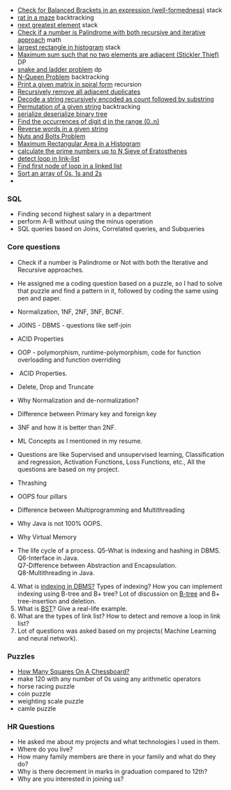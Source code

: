 
- [Check for Balanced Brackets in an expression (well-formedness)](https://www.geeksforgeeks.org/check-for-balanced-parentheses-in-an-expression/) stack
- [rat in a maze](https://www.geeksforgeeks.org/rat-in-a-maze/) backtracking
- [next greatest element](https://www.geeksforgeeks.org/next-greater-element/) stack 
- [Check if a number is Palindrome with both recursive and iterative approach](https://www.geeksforgeeks.org/check-if-a-number-is-palindrome/) math
- [largest rectangle in histogram](https://leetcode.com/problems/largest-rectangle-in-histogram/) stack
- [Maximum sum such that no two elements are adjacent (Stickler Thief)](https://www.geeksforgeeks.org/maximum-sum-such-that-no-two-elements-are-adjacent/) DP
- [snake and ladder problem](https://www.geeksforgeeks.org/snake-ladder-problem-2/) dp
- [N-Queen Problem](https://www.geeksforgeeks.org/n-queen-problem-backtracking-3/) backtracking
- [Print a given matrix in spiral form](https://www.geeksforgeeks.org/print-a-given-matrix-in-spiral-form/) recursion
- [Recursively remove all adjacent duplicates](https://www.geeksforgeeks.org/recursively-remove-adjacent-duplicates-given-string/)
- [Decode a string recursively encoded as count followed by substring](https://www.geeksforgeeks.org/decode-string-recursively-encoded-count-followed-substring/)
- [Permutation of a given string](https://practice.geeksforgeeks.org/problems/permutations-of-a-given-string2041/1) backtracking
- [serialize deserialize binary tree](https://practice.geeksforgeeks.org/problems/serialize-and-deserialize-a-binary-tree/1)
- [Find the occurrences of digit d in the range (0..n) ](https://www.geeksforgeeks.org/find-the-occurrences-of-y-in-the-range-of-x/)
- [Reverse words in a given string](https://practice.geeksforgeeks.org/problems/reverse-words-in-a-given-string5459/1)
- [Nuts and Bolts Problem](https://practice.geeksforgeeks.org/problems/nuts-and-bolts-problem0431/1)
- [Maximum Rectangular Area in a Histogram](https://practice.geeksforgeeks.org/problems/maximum-rectangular-area-in-a-histogram-1587115620/1)
- [calculate the prime numbers up to N Sieve of Eratosthenes](https://practice.geeksforgeeks.org/problems/sieve-of-eratosthenes5242/1)
- [detect loop in link-list](https://practice.geeksforgeeks.org/problems/detect-loop-in-linked-list/1)
- [Find first node of loop in a linked list](https://www.geeksforgeeks.org/find-first-node-of-loop-in-a-linked-list/)
- [Sort an array of 0s, 1s and 2s](https://practice.geeksforgeeks.org/problems/sort-an-array-of-0s-1s-and-2s4231/1)
- 

### SQL

- Finding second highest salary in a department
- perform A-B without using the minus operation
- SQL queries based on Joins, Correlated queries, and Subqueries

### Core questions

- Check if a number is Palindrome or Not with both the Iterative and Recursive approaches.
- He assigned me a coding question based on a puzzle, so I had to solve that puzzle and find a pattern in it, followed by coding the same using pen and paper.

- Normalization, 1NF, 2NF, 3NF, BCNF.
- JOINS - DBMS - questions like self-join
- ACID Properties
- OOP - polymorphism, runtime-polymorphism, code for function overloading and function overriding
-  ACID Properties.
- Delete, Drop and Truncate
- Why Normalization and de-normalization?
- Difference between Primary key and foreign key
- 3NF and how it is better than 2NF.
- ML Concepts as I mentioned in my resume. 
- Questions are like Supervised and unsupervised learning, Classification and regression, Activation Functions, Loss Functions, etc., All the questions are based on my project.
- Thrashing 
- OOPS four pillars
- Difference between Multiprogramming and Multithreading
- Why Java is not 100% OOPS.
- Why Virtual Memory
- The life cycle of a process.
Q5-What is indexing and hashing in DBMS.  
Q6-Interface in Java.  
Q7-Difference between Abstraction and Encapsulation.  
Q8-Multithreading in Java.
4. What is [indexing in DBMS?](https://www.geeksforgeeks.org/indexing-in-databases-set-1/) Types of indexing? How you can implement indexing using B-tree and B+ tree? Lot of discussion on [B-tree](https://www.geeksforgeeks.org/b-tree-set-1-introduction-2/) and B+ tree-insertion and deletion.  
5. What is [BST](https://www.geeksforgeeks.org/category/binary-search-tree/)? Give a real-life example.  
6. What are the types of link list? How to detect and remove a loop in link list?  
7. Lot of questions was asked based on my projects( Machine Learning and neural network).  

### Puzzles 

- [How Many Squares On A Chessboard?](https://www.teachingideas.co.uk/maths/how-many-squares-on-a-chessboard/)
- make 120 with any number of 0s using any arithmetic operators
- horse racing puzzle
- coin puzzle 
- weighting scale puzzle
- camle puzzle
### HR Questions

- He asked me about my projects and what technologies I used in them.
- Where do you live?
- How many family members are there in your family and what do they do?
- Why is there decrement in marks in graduation compared to 12th?
- Why are you interested in joining us?